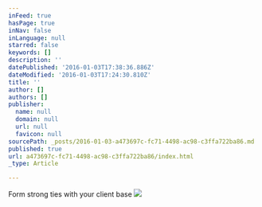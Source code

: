 ```yaml
---
inFeed: true
hasPage: true
inNav: false
inLanguage: null
starred: false
keywords: []
description: ''
datePublished: '2016-01-03T17:38:36.886Z'
dateModified: '2016-01-03T17:24:30.810Z'
title: ''
author: []
authors: []
publisher:
  name: null
  domain: null
  url: null
  favicon: null
sourcePath: _posts/2016-01-03-a473697c-fc71-4498-ac98-c3ffa722ba86.md
published: true
url: a473697c-fc71-4498-ac98-c3ffa722ba86/index.html
_type: Article

---
```

Form strong ties with your client base ![](https://the-grid-user-content.s3-us-west-2.amazonaws.com/38a39de5-e8a6-4a0f-befb-4943505af219.jpg)